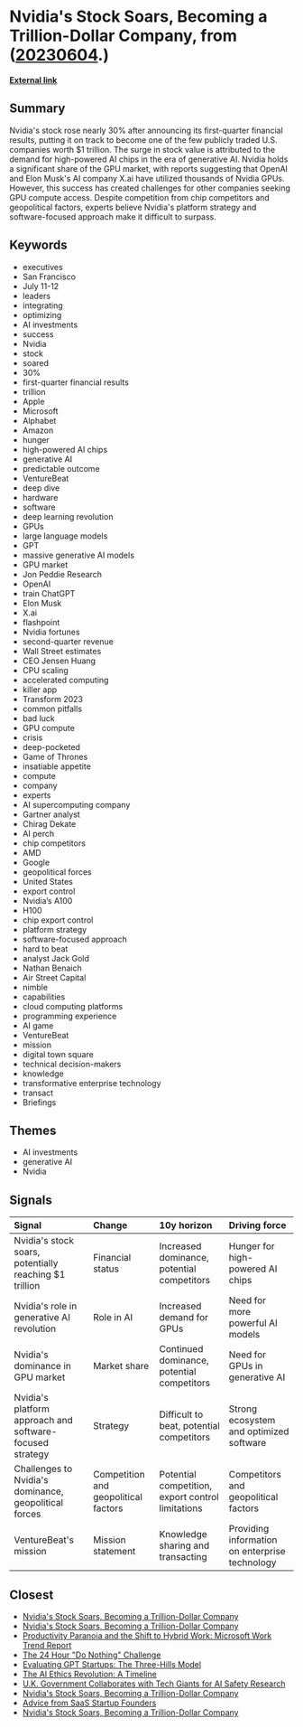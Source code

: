 # __Nvidia's Stock Soars, Becoming a Trillion-Dollar Company__, from ([20230604](https://kghosh.substack.com/p/20230604).)

__[External link](https://venturebeat.com/ai/nvidias-is-poised-to-join-1-trillion-club-thanks-to-ai-driven-surge/?utm_source=substack&utm_medium=email)__



## Summary

Nvidia's stock rose nearly 30% after announcing its first-quarter financial results, putting it on track to become one of the few publicly traded U.S. companies worth $1 trillion. The surge in stock value is attributed to the demand for high-powered AI chips in the era of generative AI. Nvidia holds a significant share of the GPU market, with reports suggesting that OpenAI and Elon Musk's AI company X.ai have utilized thousands of Nvidia GPUs. However, this success has created challenges for other companies seeking GPU compute access. Despite competition from chip competitors and geopolitical factors, experts believe Nvidia's platform strategy and software-focused approach make it difficult to surpass.

## Keywords

* executives
* San Francisco
* July 11-12
* leaders
* integrating
* optimizing
* AI investments
* success
* Nvidia
* stock
* soared
* 30%
* first-quarter financial results
* trillion
* Apple
* Microsoft
* Alphabet
* Amazon
* hunger
* high-powered AI chips
* generative AI
* predictable outcome
* VentureBeat
* deep dive
* hardware
* software
* deep learning revolution
* GPUs
* large language models
* GPT
* massive generative AI models
* GPU market
* Jon Peddie Research
* OpenAI
* train ChatGPT
* Elon Musk
* X.ai
* flashpoint
* Nvidia fortunes
* second-quarter revenue
* Wall Street estimates
* CEO Jensen Huang
* CPU scaling
* accelerated computing
* killer app
* Transform 2023
* common pitfalls
* bad luck
* GPU compute
* crisis
* deep-pocketed
* Game of Thrones
* insatiable appetite
* compute
* company
* experts
* AI supercomputing company
* Gartner analyst
* Chirag Dekate
* AI perch
* chip competitors
* AMD
* Google
* geopolitical forces
* United States
* export control
* Nvidia’s A100
* H100
* chip export control
* platform strategy
* software-focused approach
* hard to beat
* analyst Jack Gold
* Nathan Benaich
* Air Street Capital
* nimble
* capabilities
* cloud computing platforms
* programming experience
* AI game
* VentureBeat
* mission
* digital town square
* technical decision-makers
* knowledge
* transformative enterprise technology
* transact
* Briefings

## Themes

* AI investments
* generative AI
* Nvidia

## Signals

| Signal                                                   | Change                               | 10y horizon                                       | Driving force                                  |
|:---------------------------------------------------------|:-------------------------------------|:--------------------------------------------------|:-----------------------------------------------|
| Nvidia's stock soars, potentially reaching $1 trillion   | Financial status                     | Increased dominance, potential competitors        | Hunger for high-powered AI chips               |
| Nvidia's role in generative AI revolution                | Role in AI                           | Increased demand for GPUs                         | Need for more powerful AI models               |
| Nvidia's dominance in GPU market                         | Market share                         | Continued dominance, potential competitors        | Need for GPUs in generative AI                 |
| Nvidia's platform approach and software-focused strategy | Strategy                             | Difficult to beat, potential competitors          | Strong ecosystem and optimized software        |
| Challenges to Nvidia's dominance, geopolitical forces    | Competition and geopolitical factors | Potential competition, export control limitations | Competitors and geopolitical factors           |
| VentureBeat's mission                                    | Mission statement                    | Knowledge sharing and transacting                 | Providing information on enterprise technology |

## Closest

* [Nvidia's Stock Soars, Becoming a Trillion-Dollar Company](598eae9bc0f45fdaeee2d2ef811ad150)
* [Nvidia's Stock Soars, Becoming a Trillion-Dollar Company](598eae9bc0f45fdaeee2d2ef811ad150)
* [Productivity Paranoia and the Shift to Hybrid Work: Microsoft Work Trend Report](c44ce31cbe9d5b538bab463761a1fe8c)
* [The 24 Hour "Do Nothing" Challenge](6cf9b19c5f473573ce74865766bf351c)
* [Evaluating GPT Startups: The Three-Hills Model](d1df6602870d6b0ed820af0e9ab76a80)
* [The AI Ethics Revolution: A Timeline](2b3dffe867d32d85c04baf149e2444ea)
* [U.K. Government Collaborates with Tech Giants for AI Safety Research](7d282ab00a127ad93da225107b263810)
* [Nvidia's Stock Soars, Becoming a Trillion-Dollar Company](598eae9bc0f45fdaeee2d2ef811ad150)
* [Advice from SaaS Startup Founders](794d2271367c23dcb630df18c87c1582)
* [Nvidia's Stock Soars, Becoming a Trillion-Dollar Company](598eae9bc0f45fdaeee2d2ef811ad150)